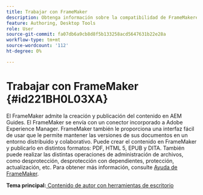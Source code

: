 ```yaml
---
title: Trabajar con FrameMaker
description: Obtenga información sobre la compatibilidad de FrameMakeres para la creación y publicación de contenido en AEM Guides.
feature: Authoring, Desktop Tools
role: User
source-git-commit: fa07db6a9cb8d8f5b133258acd5647631b22e28a
workflow-type: tm+mt
source-wordcount: '112'
ht-degree: 0%

---
```


# Trabajar con FrameMaker {#id221BH0L03XA}

El FrameMaker admite la creación y publicación del contenido en AEM Guides. El FrameMaker se envía con un conector incorporado a Adobe Experience Manager. FrameMaker también le proporciona una interfaz fácil de usar que le permite mantener las versiones de sus documentos en un entorno distribuido y colaborativo. Puede crear el contenido en FrameMaker y publicarlo en distintos formatos: PDF, HTML 5, EPUB y DITA. También puede realizar las distintas operaciones de administración de archivos, como desprotección, desprotección con dependientes, protección, actualización, etc. Para obtener más información, consulte [Ayuda de FrameMaker](https://help.adobe.com/en_US/framemaker/using/index.html).

**Tema principal:**[ Contenido de autor con herramientas de escritorio](author-desktop-tools.md)
